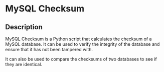# MySQL Checksum

## Description

MySQL Checksum is a Python script that calculates the checksum of a MySQL database. 
It can be used to verify the integrity of the database and ensure that it has not been tampered with.

It can also be used to compare the checksums of two databases to see if they are identical.

